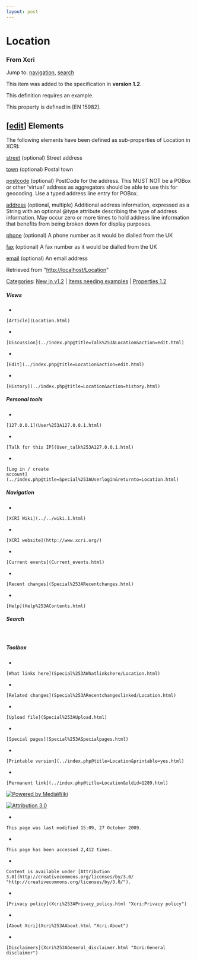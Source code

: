 ```yaml
---
layout: post
---
```


<script>
  (function(i,s,o,g,r,a,m){i['GoogleAnalyticsObject']=r;i[r]=i[r]||function(){
  (i[r].q=i[r].q||[]).push(arguments)},i[r].l=1*new Date();a=s.createElement(o),
  m=s.getElementsByTagName(o)[0];a.async=1;a.src=g;m.parentNode.insertBefore(a,m)
  })(window,document,'script','https://www.google-analytics.com/analytics.js','ga');

  ga('create', 'UA-73710929-3', 'auto');
  ga('send', 'pageview');

</script>







Location 
========













### From Xcri 







Jump to: [navigation](Location.html#column-one),
[search](Location.html#searchInput)





This item was added to the specification in **version 1.2**.





This definition requires an example.



This property is defined in \[EN 15982\].


\[[edit](../index.php@title=Location&action=edit&section=1.html "Edit section: Elements")\] Elements
----------------------------------------------------------------------------------------------------------------------------------------------------------------------

The following elements have been defined as sub-properties of Location
in XCRI:

[street](../index.php@title=Street&action=edit.html "Street")
(optional) Street address

[town](../index.php@title=Town&action=edit.html "Town") (optional)
Postal town

[postcode](../index.php@title=Postcode&action=edit.html "Postcode")
(optional) PostCode for the address. This MUST NOT be a POBox or other
'virtual' address as aggregators should be able to use this for
geocoding. Use a typed address line entry for POBox.

[address](Address.html "Address") (optional, multiple) Additional
address information, expressed as a String with an optional @type
attribute describing the type of address information. May occur zero or
more times to hold address line information that benefits from being
broken down for display purposes.

[phone](Phone.html "Phone") (optional) A phone number as it would be
dialled from the UK

[fax](Fax.html "Fax") (optional) A fax number as it would be dialled
from the UK

[email](Email.html "Email") (optional) An email address



Retrieved from
"[http://localhost/Location](Location.html)"





[Categories](Special%253ACategories.html "Special:Categories"): [New in
v1.2](../index.php@title=Category%253ANew_in_v1.2&action=edit.html "Category:New in v1.2")
| [Items needing
examples](Category%253AItems_needing_examples.html "Category:Items needing examples")
| [Properties
1.2](Category%253AProperties_1.2.html "Category:Properties 1.2")

















##### Views



-   

    

    [Article](Location.html)
-   

    

    [Discussion](../index.php@title=Talk%253ALocation&action=edit.html)
-   

    

    [Edit](../index.php@title=Location&action=edit.html)
-   

    

    [History](../index.php@title=Location&action=history.html)







##### Personal tools



-   

    

    [127.0.0.1](User%253A127.0.0.1.html)
-   

    

    [Talk for this IP](User_talk%253A127.0.0.1.html)
-   

    

    [Log in / create
    account](../index.php@title=Special%253AUserlogin&returnto=Location.html)











[](../../wiki.1.html "XCRI Wiki")





##### Navigation



-   

    

    [XCRI Wiki](../../wiki.1.html)
-   

    

    [XCRI website](http://www.xcri.org/)
-   

    

    [Current events](Current_events.html)
-   

    

    [Recent changes](Special%253ARecentchanges.html)
-   

    

    [Help](Help%253AContents.html)







##### Search





 









##### Toolbox



-   

    

    [What links here](Special%253AWhatlinkshere/Location.html)
-   

    

    [Related changes](Special%253ARecentchangeslinked/Location.html)
-   

    

    [Upload file](Special%253AUpload.html)
-   

    

    [Special pages](Special%253ASpecialpages.html)
-   

    

    [Printable version](../index.php@title=Location&printable=yes.html)
-   

    

    [Permanent link](../index.php@title=Location&oldid=1289.html)















[![Powered by
MediaWiki](../skins/common/images/poweredby_mediawiki_88x31.png)](http://www.mediawiki.org/)





[![Attribution 3.0
](http://i.creativecommons.org/l/by/3.0/88x31.png)](http://creativecommons.org/licenses/by/3.0/)



-   

    

    This page was last modified 15:09, 27 October 2009.
-   

    

    This page has been accessed 2,412 times.
-   

    

    Content is available under [Attribution
    3.0](http://creativecommons.org/licenses/by/3.0/ "http://creativecommons.org/licenses/by/3.0/").
-   

    

    [Privacy policy](Xcri%253APrivacy_policy.html "Xcri:Privacy policy")
-   

    

    [About Xcri](Xcri%253AAbout.html "Xcri:About")
-   

    

    [Disclaimers](Xcri%253AGeneral_disclaimer.html "Xcri:General disclaimer")




